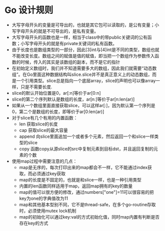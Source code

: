 # Go 设计规则
- 大写字母开头的变量是可导出的，也就是其它包可以读取的，是公有变量；小写字母开头的就是不可导出的，是私有变量。
- 大写字母开头的函数也是一样，相当于class中的带public关键词的公有函数；小写字母开头的就是有private关键词的私有函数。
- 由于长度也是数组类型的一部分，因此[3]int与[4]int是不同的类型，数组也就不能改变长度。数组之间的赋值是值的赋值，即当把一个数组作为参数传入函数的时候，传入的其实是该数组的副本，而不是它的指针
- 在初始定义数组时，我们并不知道需要多大的数组，因此我们就需要“动态数组”。在Go里面这种数据结构叫slice.slice并不是真正意义上的动态数组，而是一个引用类型。slice总是指向一个底层array，slice的声明也可以像array一样，只是不需要长度.
- slice的默认开始位置是0，ar[:n]等价于ar[0:n]
- slice的第二个序列默认是数组的长度，ar[n:]等价于ar[n:len(ar)]
- 如果从一个数组里面直接获取slice，可以这样ar[:]，因为默认第一个序列是0，第二个是数组的长度，即等价于ar[0:len(ar)]
- 对于slice有几个有用的内置函数：
    - len 获取slice的长度
    - cap 获取slice的最大容量
    - append 向slice里面追加一个或者多个元素，然后返回一个和slice一样类型的slice
    - copy 函数copy从源slice的src中复制元素到目标dst，并且返回复制的元素的个数
- 使用map过程中需要注意的几点：
    - map是无序的，每次打印出来的map都会不一样，它不能通过index获取，而必须通过key获取
    - map的长度是不固定的，也就是和slice一样，也是一种引用类型
    - 内置的len函数同样适用于map，返回map拥有的key的数量
    - map的值可以很方便的修改，通过numbers["one"]=11可以很容易的把key为one的字典值改为11
    - map和其他基本型别不同，它不是thread-safe，在多个go-routine存取时，必须使用mutex lock机制
    - map的初始化可以通过key:val的方式初始化值，同时map内置有判断是否存在key的方式
``````